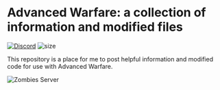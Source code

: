 # Advanced Warfare: a collection of information and modified files

[![Discord](https://img.shields.io/discord/344239463540457478.svg?label=Discord&logo=Discord&colorB=7289da&style=for-the-badge)](https://discord.gg/cM488Ws)
![size](https://img.shields.io/github/repo-size/lizardpeter/advanced-warfare?label=repo%20size&style=for-the-badge)

This repository is a place for me to post helpful information and modified code for use with Advanced Warfare.

![Zombies Server](https://img.charlieintel.com/wp-content/uploads/2015/07/12164055/DLC_4_Screen_Fracture.jpg)
